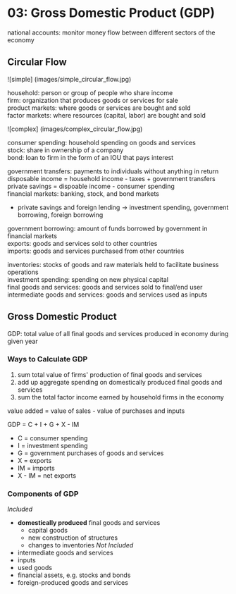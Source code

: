 # 03: Gross Domestic Product (GDP)

national accounts: monitor money flow between different sectors of the economy

## Circular Flow

![simple] (images/simple_circular_flow.jpg)

household: person or group of people who share income  
firm: organization that produces goods or services for sale  
product markets: where goods or services are bought and sold  
factor markets: where resources (capital, labor) are bought and sold  

![complex] (images/complex_circular_flow.jpg)

consumer spending: household spending on goods and services  
stock: share in ownership of a company  
bond: loan to firm in the form of an IOU that pays interest  

government transfers: payments to individuals without anything in return  
disposable income = household income - taxes + government transfers  
private savings = dispoable income - consumer spending   
financial markets: banking, stock, and bond markets  
* private savings and foreign lending -> investment spending, government borrowing, foreign borrowing 

government borrowing: amount of funds borrowed by government in financial markets  
exports: goods and services sold to other countries  
imports: goods and services purchased from other countries

inventories: stocks of goods and raw materials held to facilitate business operations  
investment spending: spending on new physical capital  
final goods and services: goods and services sold to final/end user  
intermediate goods and services: goods and services used as inputs  

## Gross Domestic Product

GDP: total value of all final goods and services produced in economy during given year  

### Ways to Calculate GDP

1. sum total value of firms' production of final goods and services
2. add up aggregate spending on domestically produced final goods and services
3. sum the total factor income earned by household firms in the economy

value added = value of sales - value of purchases and inputs

GDP = C + I + G + X - IM
* C = consumer spending
* I = investment spending
* G = government purchases of goods and services
* X = exports
* IM = imports
* X - IM = net exports 

### Components of GDP

*Included*
* **domestically produced** final goods and services 
	* capital goods
	* new construction of structures
	* changes to inventories
*Not Included*
* intermediate goods and services
* inputs
* used goods
* financial assets, e.g. stocks and bonds
* foreign-produced goods and services
